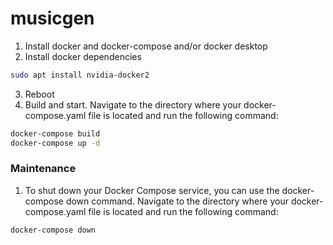 # musicgen

1. Install docker and docker-compose and/or docker desktop 
2. Install docker dependencies

```bash
sudo apt install nvidia-docker2
```
3. Reboot
4. Build and start. Navigate to the directory where your docker-compose.yaml file is located and run the following command:
```bash
docker-compose build
docker-compose up -d
```

### Maintenance
1. To shut down your Docker Compose service, you can use the docker-compose down command. Navigate to the directory where your docker-compose.yaml file is located and run the following command:

```bash
docker-compose down
```

